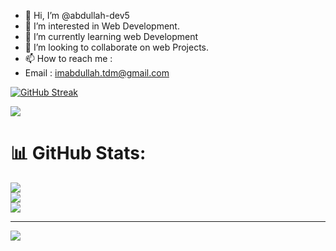 - 👋 Hi, I’m @abdullah-dev5
- 👀 I’m interested in Web Development.
- 🌱 I’m currently learning web Development
- 💞️ I’m looking to collaborate on web Projects.
- 📫 How to reach me :
- Email : imabdullah.tdm@gmail.com  

<!---
abdullah-dev5/abdullah-dev5 is a ✨ special ✨ repository because its `README.md` (this file) appears on your GitHub profile.
You can click the Preview link to take a look at your changes.
--->
[![GitHub Streak](https://streak-stats.demolab.com?user=abdullah-dev5&theme=prussian)](https://git.io/streak-stats)


[![](https://visitcount.itsvg.in/api?id=abdullah-dev5&label=Profile%20Views&pretty=false)](https://visitcount.itsvg.in)

# 📊 GitHub Stats:
![](https://github-readme-stats.vercel.app/api?username=abdullah-dev5&theme=prussian&hide_border=false&include_all_commits=true&count_private=true)<br/>
![](https://github-readme-streak-stats.herokuapp.com/?user=abdullah-dev5&theme=prussian&hide_border=false)<br/>
![](https://github-readme-stats.vercel.app/api/top-langs/?username=abdullah-dev5&theme=prussian&hide_border=false&include_all_commits=true&count_private=true&layout=compact)

---
[![](https://visitcount.itsvg.in/api?id=abdullah-dev5&icon=0&color=0)](https://visitcount.itsvg.in)

<!-- Proudly created with GPRM ( https://gprm.itsvg.in ) -->
